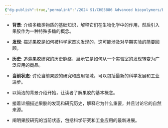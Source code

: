 ```yaml
---
{"dg-publish":true,"permalink":"/2024 S1/CHE5886 Advanced biopolymers/Executive Group Report #1 Polysaccharides (10%)/General introduction, including background, discovery, history, current status/"}
---
```



- **背景**: 介绍多糖类物质的基础知识，解释它们在生物化学中的作用，然后引入果胶作为一种特殊多糖的概念。
- **发现**: 描述果胶是如何被科学家首次发现的，这可能涉及对早期实验的简要回顾。
- **历史**: 追溯果胶研究的历史脉络，展示它是如何从一个实验室的发现转变为广泛应用的商品。
- **当前状态**: 讨论当前果胶的研究和应用领域，可以包括最新的科学发展和工业进步。


- 以简洁的背景介绍开始，让读者了解果胶的基本概念。
- 接着详细描述果胶的发现和研究历史，解释它为什么重要，并且讨论它的自然来源。
- 阐明果胶研究的当前状态，包括科学研究和工业应用的最新进展。
